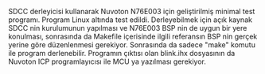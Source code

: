 SDCC derleyicisi kullanarak Nuvoton N76E003 için geliştirilmiş minimal test programı. Program Linux altında test edildi. Derleyebilmek için açık kaynak SDCC nin kurulumunun yapılması ve N76E003 BSP nin de uygun bir yere konulması, sonrasında da Makefile içerisinde ilgili referansın BSP nin gerçek yerine göre düzenlenmesi gerekiyor. Sonrasında da sadece "make" komutu ile program derlenebilir. Programın çıktısı olan blink.ihx dosyasının da Nuvoton ICP programlayıcısı ile MCU ya yazılması gerekiyor.
